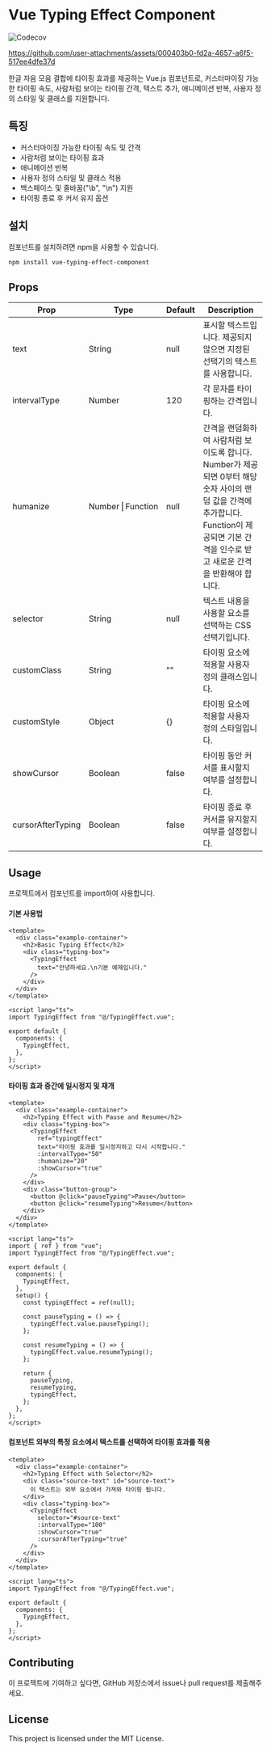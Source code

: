 # Vue Typing Effect Component

![Codecov](https://codecov.io/gh/dvlpDana/vue-typing-effect-component/branch/main/graph/badge.svg)


https://github.com/user-attachments/assets/000403b0-fd2a-4657-a6f5-517ee4dfe37d


한글 자음 모음 결합에 타이핑 효과를 제공하는 Vue.js 컴포넌트로, 커스터마이징 가능한 타이핑 속도, 사람처럼 보이는 타이핑 간격, 텍스트 추가, 애니메이션 반복, 사용자 정의 스타일 및 클래스를 지원합니다.

## 특징

- 커스터마이징 가능한 타이핑 속도 및 간격
- 사람처럼 보이는 타이핑 효과
- 애니메이션 반복
- 사용자 정의 스타일 및 클래스 적용
- 백스페이스 및 줄바꿈("\b", "\n") 지원
- 타이핑 종료 후 커서 유지 옵션

## 설치

컴포넌트를 설치하려면 npm을 사용할 수 있습니다.

```bash
npm install vue-typing-effect-component
```


## Props

|Prop|Type|Default|Description|
|---|---|---|---|
|text|String|null|표시할 텍스트입니다. 제공되지 않으면 지정된 선택기의 텍스트를 사용합니다.|
|intervalType|Number|120|각 문자를 타이핑하는 간격입니다.
|humanize|Number⎪Function|null|간격을 랜덤화하여 사람처럼 보이도록 합니다. Number가 제공되면 0부터 해당 숫자 사이의 랜덤 값을 간격에 추가합니다. Function이 제공되면 기본 간격을 인수로 받고 새로운 간격을 반환해야 합니다.
|selector|String|null|텍스트 내용을 사용할 요소를 선택하는 CSS 선택기입니다.
|customClass|String|""|타이핑 요소에 적용할 사용자 정의 클래스입니다.
|customStyle|Object|{}|타이핑 요소에 적용할 사용자 정의 스타일입니다.
|showCursor|Boolean|false|타이핑 동안 커서를 표시할지 여부를 설정합니다.
|cursorAfterTyping|Boolean|false|타이핑 종료 후 커서를 유지할지 여부를 설정합니다.

## Usage

프로젝트에서 컴포넌트를 import하여 사용합니다.

#### 기본 사용법
```vue
<template>
  <div class="example-container">
    <h2>Basic Typing Effect</h2>
    <div class="typing-box">
      <TypingEffect
        text="안녕하세요.\n기본 예제입니다."
      />
    </div>
  </div>
</template>

<script lang="ts">
import TypingEffect from "@/TypingEffect.vue";

export default {
  components: {
    TypingEffect,
  },
};
</script>
```

#### 타이핑 효과 중간에 일시정지 및 재개
```vue
<template>
  <div class="example-container">
    <h2>Typing Effect with Pause and Resume</h2>
    <div class="typing-box">
      <TypingEffect
        ref="typingEffect"
        text="타이핑 효과를 일시정지하고 다시 시작합니다."
        :intervalType="50"
        :humanize="20"
        :showCursor="true"
      />
    </div>
    <div class="button-group">
      <button @click="pauseTyping">Pause</button>
      <button @click="resumeTyping">Resume</button>
    </div>
  </div>
</template>

<script lang="ts">
import { ref } from "vue";
import TypingEffect from "@/TypingEffect.vue";

export default {
  components: {
    TypingEffect,
  },
  setup() {
    const typingEffect = ref(null);

    const pauseTyping = () => {
      typingEffect.value.pauseTyping();
    };

    const resumeTyping = () => {
      typingEffect.value.resumeTyping();
    };

    return {
      pauseTyping,
      resumeTyping,
      typingEffect,
    };
  },
};
</script>
```

#### 컴포넌트 외부의 특정 요소에서 텍스트를 선택하여 타이핑 효과를 적용
```vue
<template>
  <div class="example-container">
    <h2>Typing Effect with Selector</h2>
    <div class="source-text" id="source-text">
      이 텍스트는 외부 요소에서 가져와 타이핑 됩니다.
    </div>
    <div class="typing-box">
      <TypingEffect
        selector="#source-text"
        :intervalType="100"
        :showCursor="true"
        :cursorAfterTyping="true"
      />
    </div>
  </div>
</template>

<script lang="ts">
import TypingEffect from "@/TypingEffect.vue";

export default {
  components: {
    TypingEffect,
  },
};
</script>
```

## Contributing

이 프로젝트에 기여하고 싶다면, GitHub 저장소에서 issue나 pull request를 제출해주세요.

## License

This project is licensed under the MIT License.
